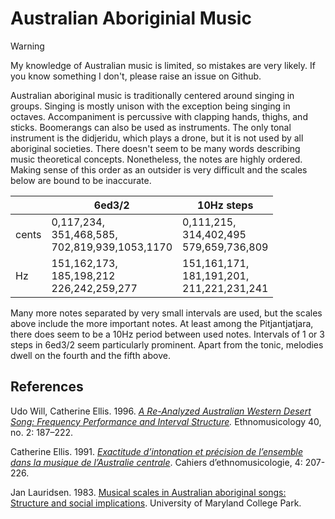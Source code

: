 # Australian Aboriginial Music

> [!warning]
> My knowledge of Australian music is limited, so mistakes are very likely. If you know something I don't, please raise an issue on Github.

Australian aboriginal music is traditionally centered around singing in groups.
Singing is mostly unison with the exception being singing in octaves.
Accompaniment is percussive with clapping hands, thighs, and sticks.
Boomerangs can also be used as instruments.
The only tonal instrument is the didjeridu, which plays a drone, but it is not used by all aboriginal societies.
There doesn't seem to be many words describing music theoretical concepts.
Nonetheless, the notes are highly ordered.
Making sense of this order as an outsider is very difficult and the scales below are bound to be inaccurate.


|       | 6ed3/2 | 10Hz steps |
|-------|--------|------------|
| cents | 0,117,234,<br />351,468,585,<br />702,819,939,1053,1170 | 0,111,215,<br />314,402,495<br />579,659,736,809 |
| Hz    | 151,162,173,<br />185,198,212<br />226,242,259,277 | 151,161,171,<br />181,191,201,<br />211,221,231,241 |

Many more notes separated by very small intervals are used, but the scales above include the more important notes.
At least among the Pitjantjatjara, there does seem to be a 10Hz period between used notes.
Intervals of 1 or 3 steps in 6ed3/2 seem particularly prominent.
Apart from the tonic, melodies dwell on the fourth and the fifth above.

## References
Udo Will, Catherine Ellis. 1996. *[A Re-Analyzed Australian Western Desert Song: Frequency Performance and Interval Structure](https://doi.org/10.2307/852059).* Ethnomusicology 40, no. 2: 187–222.

Catherine Ellis. 1991. *[Exactitude d’intonation et précision de l’ensemble dans la musique de l’Australie centrale](https://web.archive.org/web/20241118214823/https://journals.openedition.org/ethnomusicologie/1592)*. Cahiers d’ethnomusicologie, 4: 207-226.

Jan Lauridsen. 1983. [Musical scales in Australian aboriginal songs:](https://nla.gov.au/nla.cat-vn3287519) [Structure and social implications](https://search.proquest.com/openview/ee66e6e49643b3790ba3cb1289fed562/1?pq-origsite=gscholar&cbl=18750&diss=y&casa_token=uum1mj1jRWwAAAAA:j_vc8WSDI63hOPBqlz2LIAZH0mCRg4i6qkah_g1A9Csdj1ZOcVfmA49ROfcdpOhcrIaMHB2DvTk). University of Maryland College Park. 